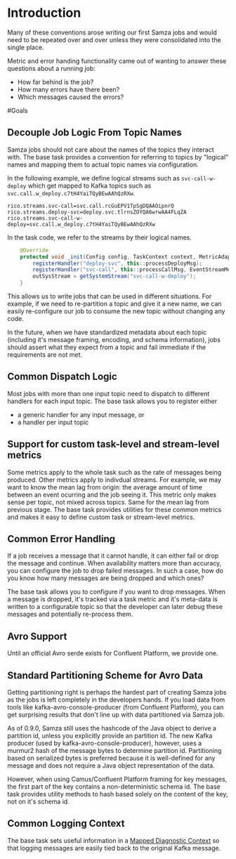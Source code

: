 # Introduction

Many of these conventions arose writing our first Samza jobs and would need to be repeated over and over unless they were consolidated into the single place.

Metric and error handing functionality came out of wanting to answer these questions about a running job:

* How far behind is the job?
* How many errors have there been?
* Which messages caused the errors?

#Goals

## Decouple Job Logic From Topic Names

Samza jobs should not care about the names of the topics they interact with.  The base task provides a convention for referring to topics by "logical" names and mapping them to actual topic names via configuration.

In the following example, we define logical streams such as `svc-call-w-deploy` which get mapped to Kafka topics such as  `svc.call.w_deploy.c7tH4YaiTQyBEwAAhQzRXw`.

```
rico.streams.svc-call=svc.call.rcGuEPV1TpSgDQAAOipnrQ
rico.streams.deploy-svc=deploy.svc.tlrnsZOYQA6wrwAA4FLqZA
rico.streams.svc-call-w-deploy=svc.call.w_deploy.c7tH4YaiTQyBEwAAhQzRXw
```

In the task code, we refer to the streams by their logical names.

```java
    @Override
    protected void _init(Config config, TaskContext context, MetricAdaptor metricAdaptor) throws Exception {
        registerHandler("deploy-svc", this::processDeployMsg);
        registerHandler("svc-call", this::processCallMsg, EventStreamMetrics::new);
        outSysStream = getSystemStream("svc-call-w-deploy");
    }
```

This allows us to write jobs that can be used in different situations.  For example, if we need to re-partition a topic and give it a new name, we can easily re-configure our job to consume the new topic without changing any code.  

In the future, when we have standardized metadata about each topic (including it's message framing, encoding, and schema information), jobs should assert what they expect from a topic and fail immediate if the requirements are not met.

## Common Dispatch Logic

Most jobs with more than one input topic need to dispatch to different handlers for each input topic.  The base task allows you to register either

* a generic handler for any input message, or
* a handler per input topic

## Support for custom task-level and stream-level metrics

Some metrics apply to the whole task such as the rate of messages being produced. Other metrics apply to indivdual streams.  For example, we may want to know the mean lag from origin: the average amount of time between an event ocurring and the job seeing it.  This metric only makes sense per topic, not mixed across topics.  Same for the mean lag from previous stage.  The base task provides utilities for these common metrics and makes it easy to define custom task or stream-level metrics.

## Common Error Handling

If a job receives a message that it cannot handle, it can either fail or drop the message and continue.  When availability matters more than accuracy, you can configure the job to drop failed messages.  In such a case, how do you know how many messages are being dropped and which ones?

The base task allows you to configure if you want to drop messages.  When a message is dropped, it's tracked via a task metric and it's meta-data is written to a configurable topic so that the developer can later debug these messages and potentially re-process them.

## Avro Support

Until an official Avro serde exists for Confluent Platform, we provide one.

## Standard Partitioning Scheme for Avro Data

Getting partitioning right is perhaps the hardest part of creating Samza jobs as the jobs is left completely in the developers hands.  If you load data from tools like kafka-avro-console-producer (from Confluent Platform), you can get surprising results that don't line up with data partitioned via Samza job.

As of 0.9.0, Samza still uses the hashcode of the Java object to derive a partition id, unless you explicitly provide an partition id.  The new Kafka producer (used by kafka-avro-console-producer), however, uses a murmur2 hash of the message bytes to determine partition id.  Partitioning based on serialized bytes is preferred because it is well-defined for any message and does not require a Java object representation of the data.

However, when using Camus/Confluent Platform framing for key messages, the first part of the key contains a non-deterministic schema id.  The base task provides utility methods to hash based solely on the content of the key, not on it's schema id.

## Common Logging Context

The base task sets useful information in a [Mapped Diagnostic Context](http://logback.qos.ch/manual/mdc.html) so that logging messages are easily tied back to the original Kafka message.

